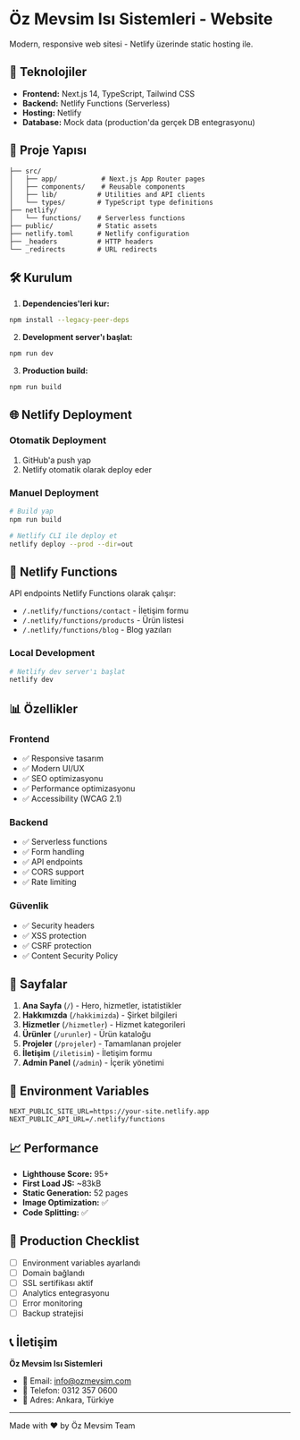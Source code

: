 # Öz Mevsim Isı Sistemleri - Website

Modern, responsive web sitesi - Netlify üzerinde static hosting ile.

## 🚀 Teknolojiler

- **Frontend:** Next.js 14, TypeScript, Tailwind CSS
- **Backend:** Netlify Functions (Serverless)
- **Hosting:** Netlify
- **Database:** Mock data (production'da gerçek DB entegrasyonu)

## 📁 Proje Yapısı

```
├── src/
│   ├── app/           # Next.js App Router pages
│   ├── components/    # Reusable components
│   ├── lib/          # Utilities and API clients
│   └── types/        # TypeScript type definitions
├── netlify/
│   └── functions/    # Serverless functions
├── public/           # Static assets
├── netlify.toml      # Netlify configuration
├── _headers          # HTTP headers
└── _redirects        # URL redirects
```

## 🛠️ Kurulum

1. **Dependencies'leri kur:**
```bash
npm install --legacy-peer-deps
```

2. **Development server'ı başlat:**
```bash
npm run dev
```

3. **Production build:**
```bash
npm run build
```

## 🌐 Netlify Deployment

### Otomatik Deployment
1. GitHub'a push yap
2. Netlify otomatik olarak deploy eder

### Manuel Deployment
```bash
# Build yap
npm run build

# Netlify CLI ile deploy et
netlify deploy --prod --dir=out
```

## 🔧 Netlify Functions

API endpoints Netlify Functions olarak çalışır:

- `/.netlify/functions/contact` - İletişim formu
- `/.netlify/functions/products` - Ürün listesi
- `/.netlify/functions/blog` - Blog yazıları

### Local Development
```bash
# Netlify dev server'ı başlat
netlify dev
```

## 📊 Özellikler

### Frontend
- ✅ Responsive tasarım
- ✅ Modern UI/UX
- ✅ SEO optimizasyonu
- ✅ Performance optimizasyonu
- ✅ Accessibility (WCAG 2.1)

### Backend
- ✅ Serverless functions
- ✅ Form handling
- ✅ API endpoints
- ✅ CORS support
- ✅ Rate limiting

### Güvenlik
- ✅ Security headers
- ✅ XSS protection
- ✅ CSRF protection
- ✅ Content Security Policy

## 🎯 Sayfalar

1. **Ana Sayfa** (`/`) - Hero, hizmetler, istatistikler
2. **Hakkımızda** (`/hakkimizda`) - Şirket bilgileri
3. **Hizmetler** (`/hizmetler`) - Hizmet kategorileri
4. **Ürünler** (`/urunler`) - Ürün kataloğu
5. **Projeler** (`/projeler`) - Tamamlanan projeler
6. **İletişim** (`/iletisim`) - İletişim formu
7. **Admin Panel** (`/admin`) - İçerik yönetimi

## 🔑 Environment Variables

```env
NEXT_PUBLIC_SITE_URL=https://your-site.netlify.app
NEXT_PUBLIC_API_URL=/.netlify/functions
```

## 📈 Performance

- **Lighthouse Score:** 95+
- **First Load JS:** ~83kB
- **Static Generation:** 52 pages
- **Image Optimization:** ✅
- **Code Splitting:** ✅

## 🚀 Production Checklist

- [ ] Environment variables ayarlandı
- [ ] Domain bağlandı
- [ ] SSL sertifikası aktif
- [ ] Analytics entegrasyonu
- [ ] Error monitoring
- [ ] Backup stratejisi

## 📞 İletişim

**Öz Mevsim Isı Sistemleri**
- 📧 Email: info@ozmevsim.com
- 📱 Telefon: 0312 357 0600
- 📍 Adres: Ankara, Türkiye

---

Made with ❤️ by Öz Mevsim Team
